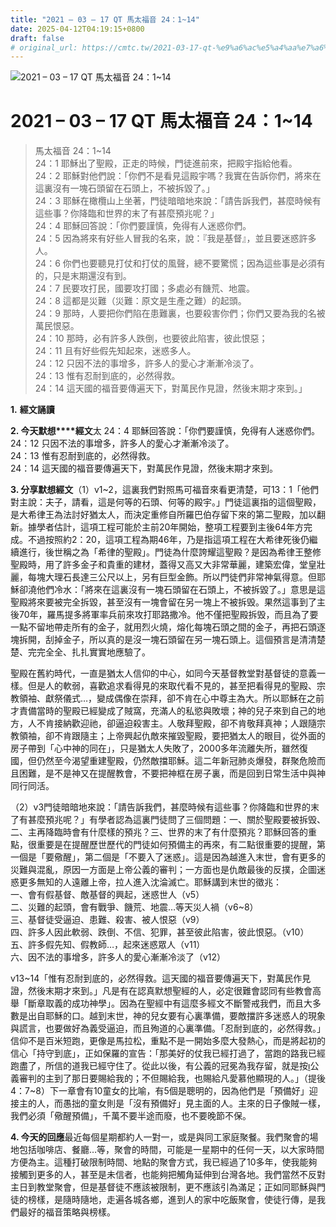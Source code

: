 ```yaml
---
title: "2021 – 03 – 17 QT 馬太福音 24：1~14"
date: 2025-04-12T04:19:15+0800
draft: false
# original_url: https://cmtc.tw/2021-03-17-qt-%e9%a6%ac%e5%a4%aa%e7%a6%8f%e9%9f%b3-24%ef%bc%9a114
---
```


![2021 – 03 – 17 QT 馬太福音 24：1~14](/images/qt.jpg   "2021 – 03 – 17 QT 馬太福音 24：1~14")

# 2021 – 03 – 17 QT 馬太福音 24：1~14

> 馬太福音 24：1~14  
> 24：1 耶穌出了聖殿，正走的時候，門徒進前來，把殿宇指給他看。  
> 24：2 耶穌對他們說：「你們不是看見這殿宇嗎？我實在告訴你們，將來在這裏沒有一塊石頭留在石頭上，不被拆毀了。」  
> 24：3 耶穌在橄欖山上坐著，門徒暗暗地來說：「請告訴我們，甚麼時候有這些事？你降臨和世界的末了有甚麼預兆呢？」  
> 24：4 耶穌回答說：「你們要謹慎，免得有人迷惑你們。  
> 24：5 因為將來有好些人冒我的名來，說：『我是基督』，並且要迷惑許多人。  
> 24：6 你們也要聽見打仗和打仗的風聲，總不要驚慌；因為這些事是必須有的，只是末期還沒有到。  
> 24：7 民要攻打民，國要攻打國；多處必有饑荒、地震。  
> 24：8 這都是災難（災難：原文是生產之難）的起頭。  
> 24：9 那時，人要把你們陷在患難裏，也要殺害你們；你們又要為我的名被萬民恨惡。  
> 24：10 那時，必有許多人跌倒，也要彼此陷害，彼此恨惡；  
> 24：11 且有好些假先知起來，迷惑多人。  
> 24：12 只因不法的事增多，許多人的愛心才漸漸冷淡了。  
> 24：13 惟有忍耐到底的，必然得救。  
> 24：14 這天國的福音要傳遍天下，對萬民作見證，然後末期才來到。」

**1.** **經文誦讀**

**2. 今天默想****經文**太 24：4 耶穌回答說：「你們要謹慎，免得有人迷惑你們。  
24：12 只因不法的事增多，許多人的愛心才漸漸冷淡了。  
24：13 惟有忍耐到底的，必然得救。  
24：14 這天國的福音要傳遍天下，對萬民作見證，然後末期才來到。

**3. 分享默想經文**（1）v1~2，這裏我們對照馬可福音來看更清楚，可13：1「他們對主說：夫子，請看，這是何等的石頭、何等的殿宇。」門徒這裏指的這個聖殿，是大希律王為法討好猶太人，而決定重修自所羅巴伯存留下來的第二聖殿，加以翻新。據學者估計，這項工程可能於主前20年開始，整項工程要到主後64年方完成。不過按照約2：20，這項工程為期46年，乃是指這項工程在大希律死後仍繼續進行，後世稱之為「希律的聖殿」。門徒為什麼誇耀這聖殿？是因為希律王整修聖殿時，用了許多金子和貴重的建材，蓋得又高又大非常華麗，建築宏偉，堂皇壯麗，每塊大理石長達三公尺以上，另有巨型金飾。所以門徒們非常神氣得意。但耶穌卻澆他們冷水：「將來在這裏沒有一塊石頭留在石頭上，不被拆毀了。」意思是這聖殿將來要被完全拆毀，甚至沒有一塊會留在另一塊上不被拆毁。果然這事到了主後70年，羅馬提多將軍率兵前來攻打耶路撒冷。他不僅把聖殿拆毁，而且為了要一點不留地帶走所有的金子，就用烈火燒，熔化每塊石頭之間的金子，再把石頭逐塊拆開，刮掉金子，所以真的是沒一塊石頭留在另一塊石頭上。這個預言是清清楚楚、完完全全、扎扎實實地應驗了。

聖殿在舊約時代，一直是猶太人信仰的中心，如同今天基督教堂對基督徒的意義一樣。但是人的軟弱，喜歡追求看得見的來取代看不見的，甚至把看得見的聖殿、宗教領袖、獻祭儀式…，變成偶像在崇拜，卻不肯在心中尊主為大。所以耶穌在之前才責備當時的聖殿已經變成了賊窩，充滿人的私慾與敗壞；神的兒子來到自己的地方，人不肯接納歡迎祂，卻逼迫殺害主。人敬拜聖殿，卻不肯敬拜真神；人跟隨宗教領袖，卻不肯跟隨主；上帝興起仇敵來摧毀聖殿，要把猶太人的眼目，從外面的房子帶到「心中神的同在」，只是猶太人失敗了，2000多年流離失所，雖然復國，但仍然至今渴望重建聖殿，仍然敵擋耶穌。這二年新冠肺炎爆發，群聚危險而且困難，是不是神又在提醒教會，不要把神框在房子裏，而是回到日常生活中與神同行同活。

（2）v3門徒暗暗地來說：「請告訴我們，甚麼時候有這些事？你降臨和世界的末了有甚麼預兆呢？」有學者認為這裏門徒問了三個問題：一、關於聖殿要被拆毁、二、主再降臨時會有什麼樣的預兆？三、世界的末了有什麼預兆？耶穌回答的重點，很重要是在提醒歷世歷代的門徒如何預備主的再來，有二點很重要的提醒，第一個是「要儆醒」，第二個是「不要入了迷惑」。這是因為越進入末世，會有更多的災難與混亂，原因一方面是上帝公義的審判；一方面也是仇敵最後的反撲，企圖迷惑更多無知的人遠離上帝，拉人進入沈淪滅亡。耶穌講到末世的徵兆：  
一、會有假基督、敵基督的興起，迷惑世人（v5）  
二、災難的起頭，會有戰爭、饑荒、地震…等天災人禍（v6~8）  
三、基督徒受逼迫、患難、殺害、被人恨惡（v9）  
四、許多人因此軟弱、跌倒、不信、犯罪，甚至彼此陷害，彼此恨惡。（v10）  
五、許多假先知、假教師…，起來迷惑眾人（v11）  
六、因不法的事增多，許多人的愛心漸漸冷淡了（v12）

v13~14「惟有忍耐到底的，必然得救。這天國的福音要傳遍天下，對萬民作見證，然後末期才來到。」凡是有在認真默想聖經的人，必定很難會認同有些教會高舉「斷章取義的成功神學」。因為在聖經中有這麼多經文不斷警戒我們，而且大多數是出自耶穌的口。越到末世，神的兒女要有心裏準備，要敵擋許多迷惑人的現象與謊言，也要做好為義受逼迫，而且殉道的心裏準備。「忍耐到底的，必然得救。」信仰不是百米短跑，更像是馬拉松，重點不是一開始多麼大發熱心，而是將起初的信心「持守到底」，正如保羅的宣告：「那美好的仗我已經打過了，當跑的路我已經跑盡了，所信的道我已經守住了。從此以後，有公義的冠冕為我存留，就是按公義審判的主到了那日要賜給我的；不但賜給我，也賜給凡愛慕他顯現的人。」（提後4：7~8）下一章會有10童女的比喻，有5個是聰明的，因為他們是「預備好」迎接主的人，而愚拙的童女則是「沒有預備好」見主面的人。主來的日子像賊一樣，我們必須「儆醒預備」，千萬不要半途而廢，也不要晚節不保。

**4. 今天的回應**最近每個星期都約人一對一，或是與同工家庭聚餐。我們聚會的場地包括咖啡店、餐廳…等，聚會的時間，可能是一星期中的任何一天，以大家時間方便為主。這種打破限制時間、地點的聚會方式，我已經過了10多年，使我能夠接觸到更多的人，甚至是未信者，也能夠把觸角延伸到台灣各地。我們當然不反對主日到教堂聚會，但是基督徒不應該被限制，更不應該引為滿足；正如同耶穌與門徒的榜樣，是隨時隨地，走遍各城各鄉，進到人的家中吃飯聚會，使徒行傳，是我們最好的福音策略與榜樣。
